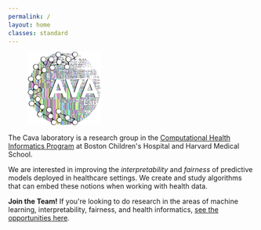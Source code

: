 ```yaml
---
permalink: /
layout: home
classes: standard
---
```


<figure style="width: 150px" class="align-right">
  <img src="assets/images/Cava_Lab_logo.png" alt="">
</figure> 

The Cava laboratory is a research group in the [Computational Health Informatics Program](http://www.chip.org) at Boston Children's Hospital and Harvard Medical School.

We are interested in improving the _interpretability_ and _fairness_ of predictive models deployed in healthcare settings.
We create and study algorithms that can embed these notions when working with health data.

**Join the Team!**
If you're looking to do research in the areas of machine learning, interpretability, fairness, and health informatics, [see the opportunities here](/join). 
